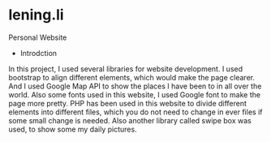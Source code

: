 # lening.li
Personal Website

* Introdction

In this project, I used several libraries for website development. I used bootstrap to align different elements, which would make the page clearer. And I used Google Map API to show the places I have been to in all over the world. Also some fonts used in this website, I used Google font to make the page more pretty. PHP has been used in this website to divide different elements into different files, which you do not need to change in ever files if some small change is needed. Also another library called swipe box was used, to show some my daily pictures.
